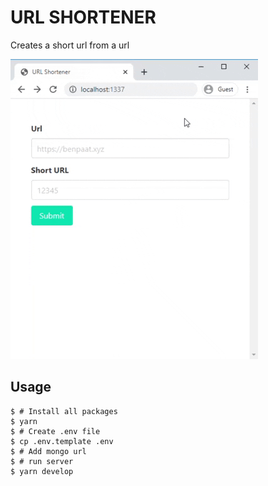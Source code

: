# URL SHORTENER

Creates a short url from a url

![](demo/demo.gif)

## Usage

```
$ # Install all packages
$ yarn
$ # Create .env file
$ cp .env.template .env
$ # Add mongo url
$ # run server
$ yarn develop
```
